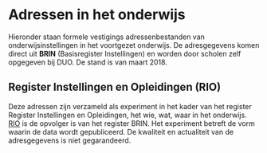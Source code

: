# Adressen in het onderwijs
Hieronder staan formele vestigings adressenbestanden van onderwijsinstellingen in het voortgezet onderwijs. De adresgegevens komen direct uit **BRIN** (Basisregister Instellingen) en worden door scholen zelf opgegeven bij DUO.  De stand is van maart 2018.

## Register Instellingen en Opleidingen (RIO)
Deze adressen zijn verzameld als experiment in het kader van het register Register Instellingen en Opleidingen, het wie, wat, waar in het onderwijs. [RIO](https://www.rio-onderwijs.nl/wat-is-rio) is de  opvolger is van het register BRIN. Het experiment betreft de vorm waarin de data wordt gepubliceerd.  De kwaliteit en actualiteit van de adresgegevens is niet gegarandeerd.
